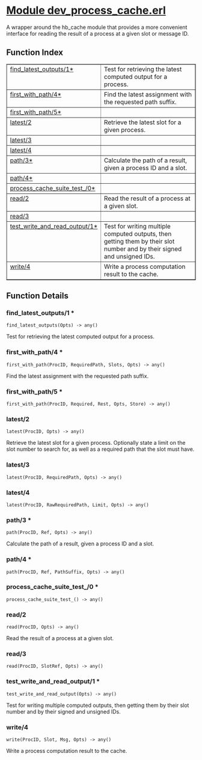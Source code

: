 # [Module dev_process_cache.erl](https://github.com/permaweb/HyperBEAM/blob/main/src/dev_process_cache.erl)




A wrapper around the hb_cache module that provides a more
convenient interface for reading the result of a process at a given slot or
message ID.

<a name="index"></a>

## Function Index ##


<table width="100%" border="1" cellspacing="0" cellpadding="2" summary="function index"><tr><td valign="top"><a href="#find_latest_outputs-1">find_latest_outputs/1*</a></td><td>Test for retrieving the latest computed output for a process.</td></tr><tr><td valign="top"><a href="#first_with_path-4">first_with_path/4*</a></td><td>Find the latest assignment with the requested path suffix.</td></tr><tr><td valign="top"><a href="#first_with_path-5">first_with_path/5*</a></td><td></td></tr><tr><td valign="top"><a href="#latest-2">latest/2</a></td><td>Retrieve the latest slot for a given process.</td></tr><tr><td valign="top"><a href="#latest-3">latest/3</a></td><td></td></tr><tr><td valign="top"><a href="#latest-4">latest/4</a></td><td></td></tr><tr><td valign="top"><a href="#path-3">path/3*</a></td><td>Calculate the path of a result, given a process ID and a slot.</td></tr><tr><td valign="top"><a href="#path-4">path/4*</a></td><td></td></tr><tr><td valign="top"><a href="#process_cache_suite_test_-0">process_cache_suite_test_/0*</a></td><td></td></tr><tr><td valign="top"><a href="#read-2">read/2</a></td><td>Read the result of a process at a given slot.</td></tr><tr><td valign="top"><a href="#read-3">read/3</a></td><td></td></tr><tr><td valign="top"><a href="#test_write_and_read_output-1">test_write_and_read_output/1*</a></td><td>Test for writing multiple computed outputs, then getting them by
their slot number and by their signed and unsigned IDs.</td></tr><tr><td valign="top"><a href="#write-4">write/4</a></td><td>Write a process computation result to the cache.</td></tr></table>


<a name="functions"></a>

## Function Details ##

<a name="find_latest_outputs-1"></a>

### find_latest_outputs/1 * ###

`find_latest_outputs(Opts) -> any()`

Test for retrieving the latest computed output for a process.

<a name="first_with_path-4"></a>

### first_with_path/4 * ###

`first_with_path(ProcID, RequiredPath, Slots, Opts) -> any()`

Find the latest assignment with the requested path suffix.

<a name="first_with_path-5"></a>

### first_with_path/5 * ###

`first_with_path(ProcID, Required, Rest, Opts, Store) -> any()`

<a name="latest-2"></a>

### latest/2 ###

`latest(ProcID, Opts) -> any()`

Retrieve the latest slot for a given process. Optionally state a limit
on the slot number to search for, as well as a required path that the slot
must have.

<a name="latest-3"></a>

### latest/3 ###

`latest(ProcID, RequiredPath, Opts) -> any()`

<a name="latest-4"></a>

### latest/4 ###

`latest(ProcID, RawRequiredPath, Limit, Opts) -> any()`

<a name="path-3"></a>

### path/3 * ###

`path(ProcID, Ref, Opts) -> any()`

Calculate the path of a result, given a process ID and a slot.

<a name="path-4"></a>

### path/4 * ###

`path(ProcID, Ref, PathSuffix, Opts) -> any()`

<a name="process_cache_suite_test_-0"></a>

### process_cache_suite_test_/0 * ###

`process_cache_suite_test_() -> any()`

<a name="read-2"></a>

### read/2 ###

`read(ProcID, Opts) -> any()`

Read the result of a process at a given slot.

<a name="read-3"></a>

### read/3 ###

`read(ProcID, SlotRef, Opts) -> any()`

<a name="test_write_and_read_output-1"></a>

### test_write_and_read_output/1 * ###

`test_write_and_read_output(Opts) -> any()`

Test for writing multiple computed outputs, then getting them by
their slot number and by their signed and unsigned IDs.

<a name="write-4"></a>

### write/4 ###

`write(ProcID, Slot, Msg, Opts) -> any()`

Write a process computation result to the cache.

